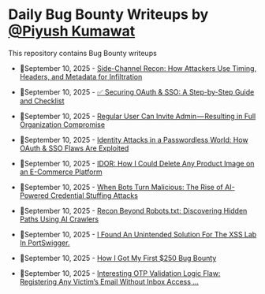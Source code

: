 # Daily Bug Bounty Writeups by [@Piyush Kumawat](https://twitter.com/piyush_supiy) 
This repository contains Bug Bounty writeups

<!-- BLOG-POST-LIST:START -->
 - 💯September 10, 2025 - [Side-Channel Recon: How Attackers Use Timing, Headers, and Metadata for Infiltration](https://javascript.plainenglish.io/side-channel-recon-how-attackers-use-timing-headers-and-metadata-for-infiltration-58c4428dc9fa?source=rss------bug_bounty-5) 

 - 💯September 10, 2025 - [✅ Securing OAuth &amp; SSO: A Step-by-Step Guide and Checklist](https://medium.com/meetcyber/securing-oauth-sso-a-step-by-step-guide-and-checklist-4e9390933957?source=rss------bug_bounty-5) 

 - 💯September 10, 2025 - [Regular User Can Invite Admin — Resulting in Full Organization Compromise](https://medium.com/@0xammarsaber/regular-user-can-invite-admin-resulting-in-full-organization-compromise-050dd57f9e01?source=rss------bug_bounty-5) 

 - 💯September 10, 2025 - [Identity Attacks in a Passwordless World: How OAuth &amp; SSO Flaws Are Exploited](https://javascript.plainenglish.io/identity-attacks-in-a-passwordless-world-how-oauth-sso-flaws-are-exploited-97eabe15b64e?source=rss------bug_bounty-5) 

 - 💯September 10, 2025 - [IDOR: How I Could Delete Any Product Image on an E-Commerce Platform](https://infosecwriteups.com/idor-how-i-could-delete-any-product-image-on-an-e-commerce-platform-8998453a50ea?source=rss------bug_bounty-5) 

 - 💯September 10, 2025 - [When Bots Turn Malicious: The Rise of AI-Powered Credential Stuffing Attacks](https://systemweakness.com/when-bots-turn-malicious-the-rise-of-ai-powered-credential-stuffing-attacks-2e24e658e31f?source=rss------bug_bounty-5) 

 - 💯September 10, 2025 - [Recon Beyond Robots.txt: Discovering Hidden Paths Using AI Crawlers](https://medium.com/meetcyber/recon-beyond-robots-txt-discovering-hidden-paths-using-ai-crawlers-d988fb84c37f?source=rss------bug_bounty-5) 

 - 💯September 10, 2025 - [I Found An Unintended Solution For The XSS Lab In PortSwigger.](https://medium.com/@RaunakGupta1922/i-found-an-unintended-solution-for-the-xss-lab-in-portswigger-77b1f4d8512c?source=rss------bug_bounty-5) 

 - 💯September 10, 2025 - [How I Got My First $250 Bug Bounty](https://medium.com/@cyberhead/how-i-got-my-first-250-bug-bounty-63f500fb4bf8?source=rss------bug_bounty-5) 

 - 💯September 10, 2025 - [Interesting OTP Validation Logic  Flaw: Registering Any Victim’s Email Without Inbox Access …](https://medium.com/@divyanksitapara088/interesting-otp-validation-logic-flaw-registering-any-victims-email-without-inbox-access-90f7ec989b1e?source=rss------bug_bounty-5) 
<!-- BLOG-POST-LIST:END -->
